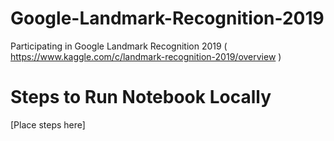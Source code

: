 # Google-Landmark-Recognition-2019

Participating in Google Landmark Recognition 2019 ( https://www.kaggle.com/c/landmark-recognition-2019/overview )

# Steps to Run Notebook Locally

[Place steps here]
